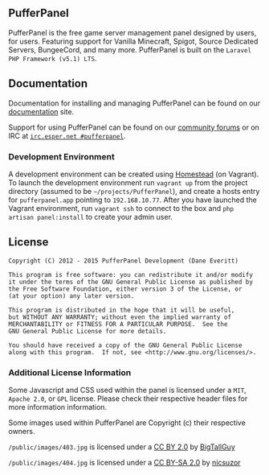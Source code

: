 ## PufferPanel
PufferPanel is the free game server management panel designed by users, for users. Featuring support for Vanilla Minecraft, Spigot, Source Dedicated Servers, BungeeCord, and many more. PufferPanel is built on the `Laravel PHP Framework (v5.1) LTS`.

## Documentation
Documentation for installing and managing PufferPanel can be found on our [documentation](http://pufferpanel.com/docs) site.

Support for using PufferPanel can be found on our [community forums](https://community.pufferpanel.com) or on IRC at [`irc.esper.net #pufferpanel`](https://webchat.esper.net?channels=#pufferpanel).

### Development Environment

A development environment can be created using [Homestead](http://laravel.com/docs/5.1/homestead)
(on Vagrant). To launch the development environment run `vagrant up` from the
project directory (assumed to be `~/projects/PufferPanel`), and create a hosts
entry for `pufferpanel.app` pointing to `192.168.10.77`. After you have launched
the Vagrant environment, run `vagrant ssh` to connect to the box and
`php artisan panel:install` to create your admin user.

## License
```
Copyright (C) 2012 - 2015 PufferPanel Development (Dane Everitt)

This program is free software: you can redistribute it and/or modify
it under the terms of the GNU General Public License as published by
the Free Software Foundation, either version 3 of the License, or
(at your option) any later version.

This program is distributed in the hope that it will be useful,
but WITHOUT ANY WARRANTY; without even the implied warranty of
MERCHANTABILITY or FITNESS FOR A PARTICULAR PURPOSE.  See the
GNU General Public License for more details.

You should have received a copy of the GNU General Public License
along with this program.  If not, see <http://www.gnu.org/licenses/>.
```

### Additional License Information
Some Javascript and CSS used within the panel is licensed under a `MIT`, `Apache 2.0`, or `GPL` license. Please check their respective header files for more information information.

Some images used within PufferPanel are Copyright (c) their respective owners.

`/public/images/403.jpg` is licensed under a [CC BY 2.0](http://creativecommons.org/licenses/by/2.0/) by [BigTallGuy](http://flickr.com/photos/bigtallguy/)

`/public/images/404.jpg` is licensed under a [CC BY-SA 2.0](http://creativecommons.org/licenses/by-sa/2.0/) by [nicsuzor](http://flickr.com/photos/nicsuzor/)
